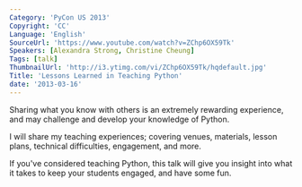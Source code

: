```yaml
---
Category: 'PyCon US 2013'
Copyright: 'CC'
Language: 'English'
SourceUrl: 'https://www.youtube.com/watch?v=ZChp6OX59Tk'
Speakers: [Alexandra Strong, Christine Cheung]
Tags: [talk]
ThumbnailUrl: 'http://i3.ytimg.com/vi/ZChp6OX59Tk/hqdefault.jpg'
Title: 'Lessons Learned in Teaching Python'
date: '2013-03-16'
---
```

Sharing what you know with others is an extremely rewarding experience, and may challenge and develop your knowledge of Python.

I will share my teaching experiences; covering venues, materials, lesson plans, technical difficulties, engagement, and more.

If you've considered teaching Python, this talk will give you insight into what it takes to keep your students engaged, and have some fun.
